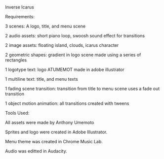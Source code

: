 Inverse Icarus

Requirements:

3 scenes: A logo, title, and menu scene

2 audio assets: short piano loop, swoosh sound effect for transitions

2 image assets: floating island, clouds, icarus character

2 geometric shapes: gradient in logo scene made using a series of rectangles

1 logotype text: logo ATUMEMOT made in adobe illustrator

1 multiline text: title, and menu texts

1 fading scene transition: transition from title to menu scene uses a fade out transition

1 object motion animation: all transitions created with tweens

Tools Used:

All assets were made by Anthony Umemoto

Sprites and logo were created in Adobe Illustrator.

Menu theme was created in Chrome Music Lab.

Audio was editted in Audacity.